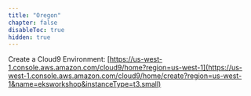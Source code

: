 ```yaml
---
title: "Oregon"
chapter: false
disableToc: true
hidden: true
---
```


Create a Cloud9 Environment: [https://us-west-1.console.aws.amazon.com/cloud9/home?region=us-west-1](https://us-west-1.console.aws.amazon.com/cloud9/home/create?region=us-west-1&name=eksworkshop&instanceType=t3.small)
